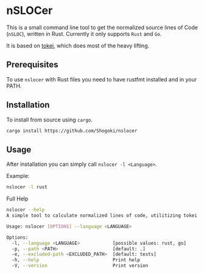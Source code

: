 # nSLOCer

This is a small command line tool to get the normalized source lines of Code (`nSLOC`), written in Rust. 
Currently it only supports `Rust` and `Go`.

It is based on [tokei](https://github.com/XAMPPRocky/tokei), which does most of the heavy lifting.



## Prerequisites

To use `nslocer` with Rust files you need to have rustfmt installed and in your PATH.

## Installation

To install from source using `cargo`.

```bash
cargo install https://github.com/Shogoki/nslocer
```


## Usage

After installation you can simply call `nslocer -l <Language>`.

Example:

```bash
nslocer -l rust
```

Full Help

```bash
nslocer --help
A simple tool to calculate normalized lines of code, utilitizing tokei in the background

Usage: nslocer [OPTIONS] --language <LANGUAGE>

Options:
  -l, --language <LANGUAGE>            [possible values: rust, go]
  -p, --path <PATH>                    [default: .]
  -e, --excluded-path <EXCLUDED_PATH>  [default: tests]
  -h, --help                           Print help
  -V, --version                        Print version
```

